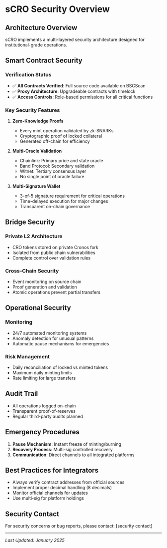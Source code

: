 # sCRO Security Overview

## Architecture Overview
sCRO implements a multi-layered security architecture designed for institutional-grade operations.

## Smart Contract Security

### Verification Status
- ✅ **All Contracts Verified**: Full source code available on BSCScan
- ✅ **Proxy Architecture**: Upgradeable contracts with timelock
- ✅ **Access Controls**: Role-based permissions for all critical functions

### Key Security Features
1. **Zero-Knowledge Proofs**
   - Every mint operation validated by zk-SNARKs
   - Cryptographic proof of locked collateral
   - Generated off-chain for efficiency

2. **Multi-Oracle Validation**
   - Chainlink: Primary price and state oracle
   - Band Protocol: Secondary validation
   - Witnet: Tertiary consensus layer
   - No single point of oracle failure

3. **Multi-Signature Wallet**
   - 3-of-5 signature requirement for critical operations
   - Time-delayed execution for major changes
   - Transparent on-chain governance

## Bridge Security

### Private L2 Architecture
- CRO tokens stored on private Cronos fork
- Isolated from public chain vulnerabilities
- Complete control over validation rules

### Cross-Chain Security
- Event monitoring on source chain
- Proof generation and validation
- Atomic operations prevent partial transfers

## Operational Security

### Monitoring
- 24/7 automated monitoring systems
- Anomaly detection for unusual patterns
- Automatic pause mechanisms for emergencies

### Risk Management
- Daily reconciliation of locked vs minted tokens
- Maximum daily minting limits
- Rate limiting for large transfers

## Audit Trail
- All operations logged on-chain
- Transparent proof-of-reserves
- Regular third-party audits planned

## Emergency Procedures
1. **Pause Mechanism**: Instant freeze of minting/burning
2. **Recovery Process**: Multi-sig controlled recovery
3. **Communication**: Direct channels to all integrated platforms

## Best Practices for Integrators
- Always verify contract addresses from official sources
- Implement proper decimal handling (8 decimals)
- Monitor official channels for updates
- Use multi-sig for platform holdings

## Security Contact
For security concerns or bug reports, please contact: [security contact]

---
*Last Updated: January 2025*
